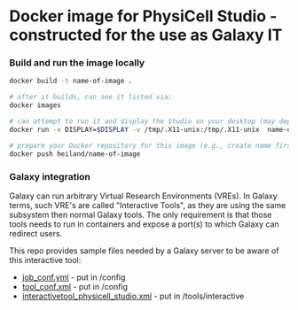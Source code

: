 
# Docker image for PhysiCell Studio - constructed for the use as Galaxy IT


### Build and run the image locally

```bash
docker build -t name-of-image .

# after it builds, can see it listed via:
docker images

# can attempt to run it and display the Studio on your desktop (may depend on your OS; need XQuartz running on OSX; need "xhost +")
docker run -e DISPLAY=$DISPLAY -v /tmp/.X11-unix:/tmp/.X11-unix  name-of-image  /usr/local/pcstudio-venv/bin/python3 /opt/pcstudio/bin/studio.py -c /opt/pcstudio/config/PhysiCell_settings.xml

# prepare your Docker repository for this image (e.g., create name first; login from cmd line), then push (upload) it
docker push heiland/name-of-image
```

### Galaxy integration

Galaxy can run arbitrary Virtual Research Environments (VREs). In Galaxy terms, such VRE's are called "Interactive Tools", as they are using the same subsystem then normal Galaxy tools.
The only requirement is that those tools needs to run in containers and expose a port(s) to which Galaxy can redirect users. 

This repo provides sample files needed by a Galaxy server to be aware of this interactive tool:
* [job_conf.yml](./job_conf.yml) - put in /config
* [tool_conf.xml](./tool_conf.xml) - put in /config
* [interactivetool_physicell_studio.xml](./interactivetool_physicell_studio.xml) - put in /tools/interactive

